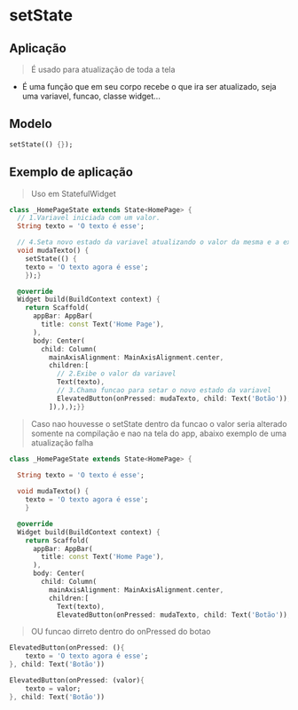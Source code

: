 # setState
## Aplicação
> É usado para atualização de toda a tela
- É uma função que em seu corpo recebe o que ira ser atualizado, seja uma variavel, funcao, classe widget...
## Modelo
```dart
setState(() {});
```
## Exemplo de aplicação
>Uso em StatefulWidget
```dart
class _HomePageState extends State<HomePage> {
  // 1.Variavel iniciada com um valor. 
  String texto = 'O texto é esse';

  // 4.Seta novo estado da variavel atualizando o valor da mesma e a exibição da tela
  void mudaTexto() {
    setState(() { 
    texto = 'O texto agora é esse';
    });}

  @override
  Widget build(BuildContext context) {
    return Scaffold(
      appBar: AppBar(
        title: const Text('Home Page'),
      ),
      body: Center(
        child: Column(
          mainAxisAlignment: MainAxisAlignment.center,
          children:[
            // 2.Exibe o valor da variavel
            Text(texto),
            // 3.Chama funcao para setar o novo estado da variavel
            ElevatedButton(onPressed: mudaTexto, child: Text('Botão')),
          ]),),);}}
```
>Caso nao houvesse o setState dentro da funcao o valor seria alterado somente na compilação e nao na tela do app, abaixo exemplo de uma atualização falha
```dart
class _HomePageState extends State<HomePage> {
 
  String texto = 'O texto é esse';

  void mudaTexto() {
    texto = 'O texto agora é esse';
    }

  @override
  Widget build(BuildContext context) {
    return Scaffold(
      appBar: AppBar(
        title: const Text('Home Page'),
      ),
      body: Center(
        child: Column(
          mainAxisAlignment: MainAxisAlignment.center,
          children:[
            Text(texto),
            ElevatedButton(onPressed: mudaTexto, child: Text('Botão')),]),),);}}
```
>OU funcao dirreto dentro do onPressed do botao
```dart
ElevatedButton(onPressed: (){
    texto = 'O texto agora é esse';
}, child: Text('Botão'))
```    
```dart
ElevatedButton(onPressed: (valor){
    texto = valor;
}, child: Text('Botão'))
```  
